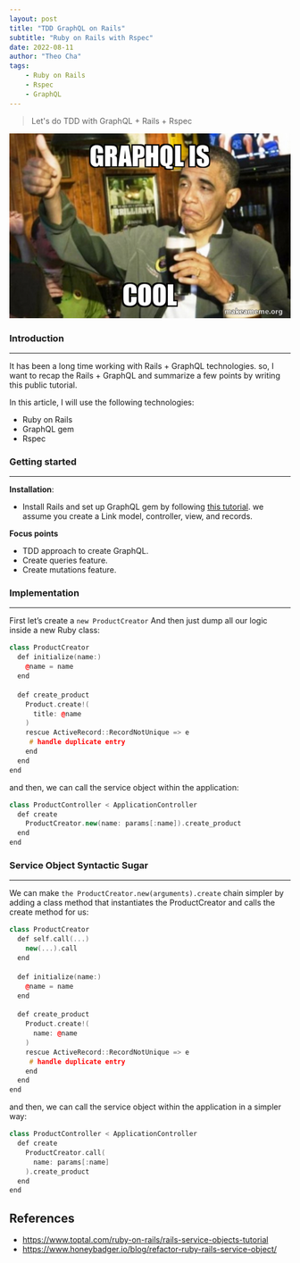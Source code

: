 ```yaml
---
layout: post
title: "TDD GraphQL on Rails"
subtitle: "Ruby on Rails with Rspec"
date: 2022-08-11
author: "Theo Cha"
tags:
    - Ruby on Rails
    - Rspec
    - GraphQL
---
```



> Let's do TDD with GraphQL + Rails + Rspec

![GraphQL is cool](/img/post/graphql-is-cool.jpeg "GraphQL is cool")

### Introduction
----------------------------------------

It has been a long time working with Rails + GraphQL technologies. so, I want to recap the Rails + GraphQL and summarize a few points by writing this public tutorial.

In this article, I will use the following technologies:

- Ruby on Rails
- GraphQL gem
- Rspec

### Getting started
----------------------------------------

**Installation**:
- Install Rails and set up GraphQL gem by following [this tutorial](https://www.howtographql.com/graphql-ruby/1-getting-started/). we assume you create a Link model, controller, view, and records.

**Focus points**
- TDD approach to create GraphQL.
- Create queries feature.
- Create mutations feature.

### Implementation
----------------------------------------

First let’s create a `new ProductCreator` And then just dump all our logic inside a new Ruby class:

```cpp
class ProductCreator
  def initialize(name:)
    @name = name
  end

  def create_product
    Product.create!(
      title: @name
    )
    rescue ActiveRecord::RecordNotUnique => e
     # handle duplicate entry
    end
  end
end

```

and then, we can call the service object within the application:

```cpp
class ProductController < ApplicationController
  def create
    ProductCreator.new(name: params[:name]).create_product
  end
end
```

### Service Object Syntactic Sugar
----------------------------------------

We can make `the ProductCreator.new(arguments).create` chain simpler by adding a class method that instantiates the ProductCreator and calls the create method for us:

```cpp
class ProductCreator
  def self.call(...)
    new(...).call
  end

  def initialize(name:)
    @name = name
  end

  def create_product
    Product.create!(
      name: @name
    )
    rescue ActiveRecord::RecordNotUnique => e
     # handle duplicate entry
    end
  end
end
```

and then, we can call the service object within the application in a simpler way:

```cpp
class ProductController < ApplicationController
  def create
    ProductCreator.call(
      name: params[:name]
    ).create_product
  end
end
```

References
----------

- <https://www.toptal.com/ruby-on-rails/rails-service-objects-tutorial>
- <https://www.honeybadger.io/blog/refactor-ruby-rails-service-object/>










